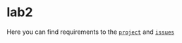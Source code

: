 # lab2

Here you can find requirements to the [`project`](https://github.com/romick101/euro-diffusion)
and [`issues`](https://github.com/romick101/euro-diffusion/issues)